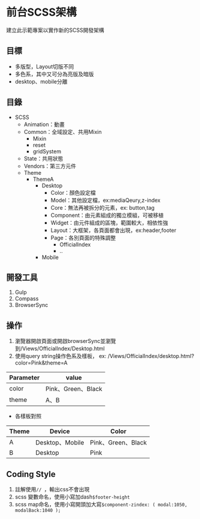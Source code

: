 # 前台SCSS架構
建立此示範專案以實作新的SCSS開發架構

## 目標
* 多版型，Layout切版不同
* 多色系，其中又可分為亮版及暗版
* desktop、mobile分離

## 目錄
* SCSS
	* Animation：動畫
    * Common：全域設定、共用Mixin
        * Mixin
        * reset
        * gridSystem
    * State：共用狀態
    * Vendors：第三方元件
    * Theme
        * ThemeA
        	* Desktop
        		* Color：顏色設定檔
        		* Model：其他設定檔，ex:mediaQeury,z-index
        		* Core：無法再被拆分的元素，ex: button,tag
        		* Component：由元素組成的獨立模組，可被移植
        		* Widget：由元件組成的區塊，範圍較大，相依性強
        		* Layout：大框架，各頁面都會出現，ex:header,footer
        		* Page：各別頁面的特殊調整
        			* OfficialIndex
        			* ..	
        	* Mobile

    
    
## 開發工具
1. Gulp
2. Compass
3. BrowserSync

## 操作
1.  瀏覽器開啟頁面或開啟browserSync並瀏覽到/Views/OfficialIndex/Desktop.html
2.  使用query string操作色系及樣板，
ex: /Views/OfficialIndex/desktop.html?color=Pink&theme=A

Parameter | value
----------| -------------
color     | Pink、Green、Black
theme     | A、B

* 各樣板對照

Theme|Device         | Color
-----|---------------| -------------
A    |Desktop、Mobile| Pink、Green、Black
B    |Desktop        | Pink

## Coding Style
1. 註解使用```// ```，輸出css不會出現
2. scss 變數命名，使用小寫加dash```$footer-height```
3. scss map命名，使用小寫開頭加大寫```$component-zindex: (
        modal:1050, 
        modalBack:1040
);```